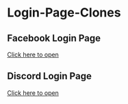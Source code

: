 # Login-Page-Clones

## Facebook Login Page
[Click here to open](https://facebook-login-clone.netlify.app)
## Discord Login Page
[Click here to open](https://discord-login-clone.netlify.app/)
